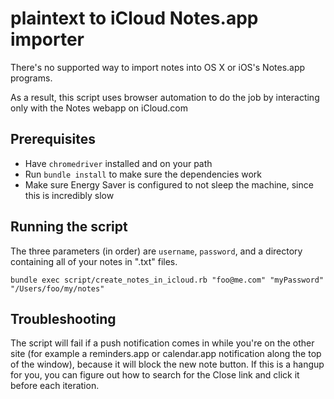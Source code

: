 # plaintext to iCloud Notes.app importer

There's no supported way to import notes into OS X or iOS's Notes.app programs.

As a result, this script uses browser automation to do the job by interacting
only with the Notes webapp on iCloud.com

## Prerequisites

* Have `chromedriver` installed and on your path
* Run `bundle install` to make sure the dependencies work
* Make sure Energy Saver is configured to not sleep the machine, since this is
incredibly slow

## Running the script

The three parameters (in order) are `username`, `password`, and a directory containing
all of your notes in ".txt" files.

```
bundle exec script/create_notes_in_icloud.rb "foo@me.com" "myPassword" "/Users/foo/my/notes"
```

## Troubleshooting

The script will fail if a push notification comes in while you're on the other site (for example a reminders.app or calendar.app notification along the top of the window), because it will block the new note button. If this is a hangup for you, you can figure out how to search for the Close link and click it before each iteration.
